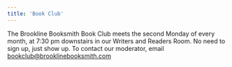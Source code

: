 ```yaml
---
title: 'Book Club'
---
```

The Brookline Booksmith Book Club meets the second Monday of every month, at 7:30 pm downstairs in our Writers and Readers Room. No need to sign up, just show up. To contact our moderator, email <bookclub@brooklinebooksmith.com>